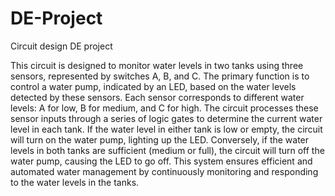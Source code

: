 # DE-Project
Circuit design DE project

This circuit is designed to monitor water levels in two tanks using three sensors, represented by switches A, B, and C. The primary function is to control a water pump, indicated by an LED, based on the water levels detected by these sensors. Each sensor corresponds to different water levels: A for low, B for medium, and C for high. The circuit processes these sensor inputs through a series of logic gates to determine the current water level in each tank. If the water level in either tank is low or empty, the circuit will turn on the water pump, lighting up the LED. Conversely, if the water levels in both tanks are sufficient (medium or full), the circuit will turn off the water pump, causing the LED to go off. This system ensures efficient and automated water management by continuously monitoring and responding to the water levels in the tanks.








